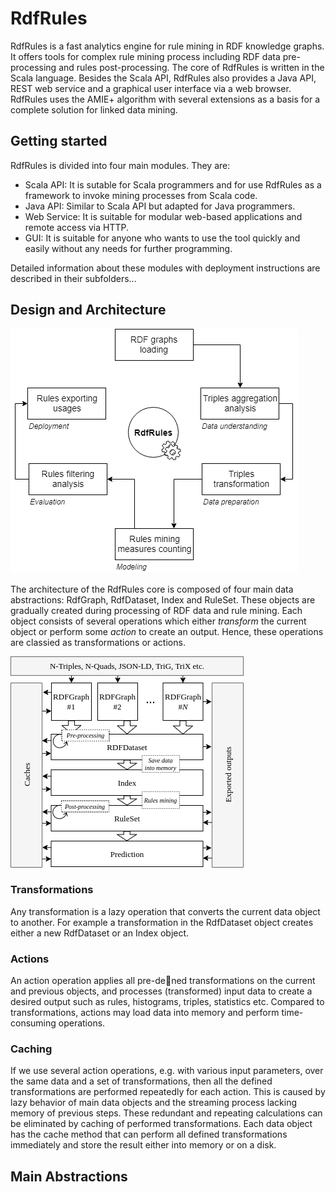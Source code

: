 # RdfRules

RdfRules is a fast analytics engine for rule mining in RDF knowledge graphs. It offers tools for complex rule mining process including RDF data pre-processing and rules post-processing. The core of RdfRules is written in the Scala language. Besides the Scala API,
RdfRules also provides a Java API, REST web service and a graphical user interface via a web browser. RdfRules uses the AMIE+ algorithm with several extensions as a basis for a complete solution for linked data mining.

## Getting started

RdfRules is divided into four main modules. They are:
 - Scala API: It is sutable for Scala programmers and for use RdfRules as a framework to invoke mining processes from Scala code.
 - Java API: Similar to Scala API but adapted for Java programmers.
 - Web Service: It is suitable for modular web-based applications and remote access via HTTP.
 - GUI: It is suitable for anyone who wants to use the tool quickly and easily without any needs for further programming.
 
 Detailed information about these modules with deployment instructions are described in their subfolders...
 
 ## Design and Architecture
 
![RdfRules main processes](rdfrules-processes.png)
 
The architecture of the RdfRules core is composed of four main data abstractions: RdfGraph, RdfDataset, Index and RuleSet. These objects are gradually created during processing of RDF data and rule mining. Each object consists of several operations which either *transform* the current object or perform some *action* to create an output. Hence, these operations are classied as transformations or actions.

![RdfRules main processes](rdfrules-abstractions.png)

### Transformations
Any transformation is a lazy operation that converts the current data object to another. For example a transformation in the RdfDataset
object creates either a new RdfDataset or an Index object.

### Actions

An action operation applies all pre-dened transformations on the current and previous objects, and processes (transformed) input data to create a desired output such as rules, histograms, triples, statistics etc. Compared to transformations, actions may load data into memory and perform time-consuming operations.

### Caching

If we use several action operations, e.g. with various input parameters, over the same data and a set of transformations, then all the defined transformations are performed repeatedly for each action. This is caused by lazy behavior of main data objects and the streaming process lacking memory of previous steps. These redundant and repeating calculations can be eliminated by
caching of performed transformations. Each data object has the cache method that can perform all defined transformations immediately and store the result either into memory or on a disk.

## Main Abstractions
